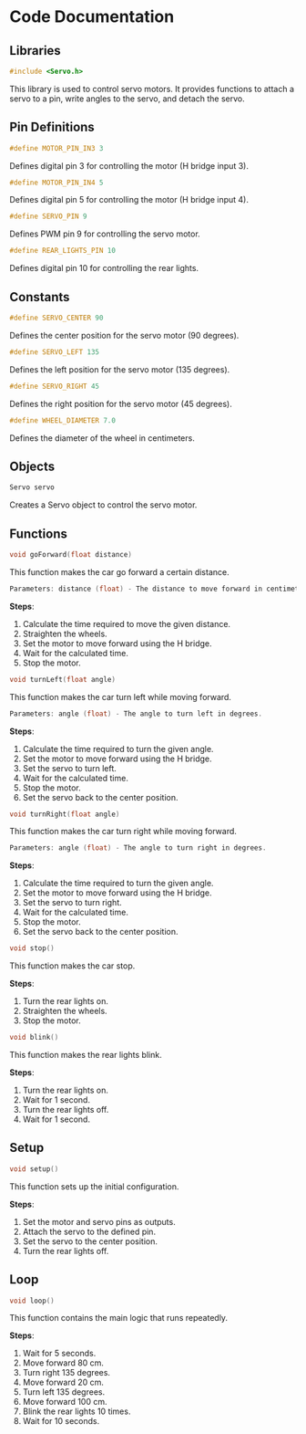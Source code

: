 # Code Documentation

## Libraries

```cpp
#include <Servo.h>
```

This library is used to control servo motors. It provides functions to attach a servo to a pin, write angles to the servo, and detach the servo.

## Pin Definitions
```cpp
#define MOTOR_PIN_IN3 3
```
Defines digital pin 3 for controlling the motor (H bridge input 3).

```cpp
#define MOTOR_PIN_IN4 5
```
Defines digital pin 5 for controlling the motor (H bridge input 4).

```cpp
#define SERVO_PIN 9
```
Defines PWM pin 9 for controlling the servo motor.

```cpp
#define REAR_LIGHTS_PIN 10
```
Defines digital pin 10 for controlling the rear lights.

## Constants
```cpp
#define SERVO_CENTER 90
```
Defines the center position for the servo motor (90 degrees).

```cpp
#define SERVO_LEFT 135
```
Defines the left position for the servo motor (135 degrees).

```cpp
#define SERVO_RIGHT 45
```
Defines the right position for the servo motor (45 degrees).

```cpp
#define WHEEL_DIAMETER 7.0
```
Defines the diameter of the wheel in centimeters.

## Objects
```cpp
Servo servo
```
Creates a Servo object to control the servo motor.

## Functions
```cpp
void goForward(float distance)
```
This function makes the car go forward a certain distance.

```cpp
Parameters: distance (float) - The distance to move forward in centimeters.
```

**Steps**:
1. Calculate the time required to move the given distance.
2. Straighten the wheels.
3. Set the motor to move forward using the H bridge.
4. Wait for the calculated time.
5. Stop the motor.

```cpp
void turnLeft(float angle)
```
This function makes the car turn left while moving forward.

```cpp
Parameters: angle (float) - The angle to turn left in degrees.
```

**Steps**:
1. Calculate the time required to turn the given angle.
2. Set the motor to move forward using the H bridge.
3. Set the servo to turn left.
4. Wait for the calculated time.
5. Stop the motor.
6. Set the servo back to the center position.

```cpp
void turnRight(float angle)
```

This function makes the car turn right while moving forward.
```cpp
Parameters: angle (float) - The angle to turn right in degrees.
```

**Steps**:
1. Calculate the time required to turn the given angle.
2. Set the motor to move forward using the H bridge.
3. Set the servo to turn right.
4. Wait for the calculated time.
5. Stop the motor.
6. Set the servo back to the center position.

```cpp
void stop()
```
This function makes the car stop.

**Steps**:
1. Turn the rear lights on.
2. Straighten the wheels.
3. Stop the motor.

```cpp
void blink()
```
This function makes the rear lights blink.

**Steps**:
1. Turn the rear lights on.
2. Wait for 1 second.
3. Turn the rear lights off.
4. Wait for 1 second.

## Setup
```cpp
void setup()
```
This function sets up the initial configuration.

**Steps**:
1. Set the motor and servo pins as outputs.
2. Attach the servo to the defined pin.
3. Set the servo to the center position.
4. Turn the rear lights off.

## Loop
```cpp
void loop()
```
This function contains the main logic that runs repeatedly.

**Steps**:
1. Wait for 5 seconds.
2. Move forward 80 cm.
3. Turn right 135 degrees.
4. Move forward 20 cm.
5. Turn left 135 degrees.
6. Move forward 100 cm.
7. Blink the rear lights 10 times.
8. Wait for 10 seconds.

